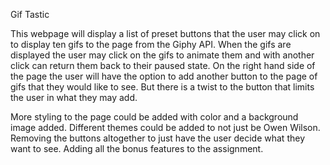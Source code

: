 Gif Tastic

This webpage will display a list of preset buttons that the user may click on to display ten gifs to the page from the Giphy API. When the gifs are displayed the user may click on the gifs to animate them and with another click can return them back to their paused state. On the right hand side of the page the user will have the option to add another button to the page of gifs that they would like to see. But there is a twist to the button that limits the user in what they may add. 

More styling to the page could be added with color and a background image added. Different themes could be added to not just be Owen Wilson. Removing the buttons altogether to just have the user decide what they want to see. Adding all the bonus features to the assignment.